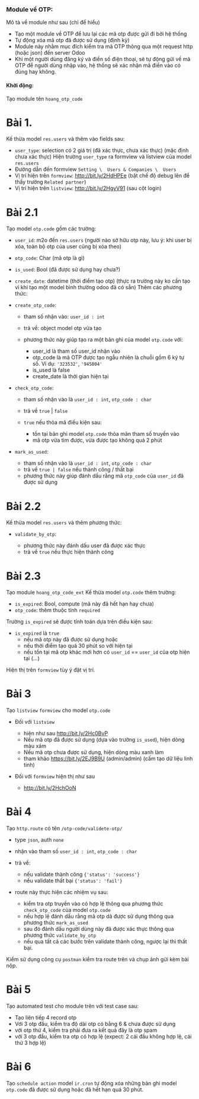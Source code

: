### Module về OTP:

Mô tà về module như sau (chỉ để hiểu)
- Tạo một module về OTP để lưu lại các mã otp được gửi đi bởi hệ thống
- Tự động xóa mã otp đã được sử dụng (định kỳ)
- Module này nhằm mục đích kiểm tra mã OTP thông qua một request http (hoặc json) đến server Odoo
- Khi một người dùng đăng ký và điền số điện thoại, sẽ tự động gửi về mã OTP để người dùng nhập vào, hệ thống sẽ xác nhận mã điền vào có đúng hay không.

#### Khởi động:
Tạo module tên `hoang_otp_code`


# Bài 1.
Kế thừa model `res.users` và thêm vào fields sau:

- `user_type`: selection có 2 giá trị (đã xác thực, chưa xác thực) (mặc định chưa xác thực)
Hiện trường `user_type` ra formview và listview của model `res.users`
- Đường dẫn đến formview `Setting \  Users & Companies \  Users`
- Vị trí hiện trên `formview`: http://bit.ly/2HdHPEe (bật chế độ debug lên để thấy trường `Related partner`)
- Vị trí hiện trên `listview`: http://bit.ly/2HgyV91 (sau cột login)

# Bài 2.1
Tạo model `otp.code` gồm các trường:

+ `user_id`: m2o đến `res.users` (người nào sở hữu otp này, lưu ý: khi user bị xóa, toàn bộ otp của user cũng bị xóa theo)
+ `otp_code`: Char (mã otp là gì)
+ `is_used`: Bool (đã được sử dụng hay chưa?)
+ `create_date`: datetime (thời điểm tạo otp) (thực ra trường này ko cần tạo vì khi tạo một model bình thường odoo đã có sẵn)
Thêm các phương thức:
+ `create_otp_code`: 

	- tham số nhận vào: `user_id : int`
	- trả về: object model otp vừa tạo
	- phương thức này giúp tạo ra một bản ghi của model `otp.code` với:
	
		* user_id là tham số user_id nhận vào
		* otp_code là mã OTP được tạo ngẫu nhiên là chuỗi gồm 6 ký tự số. Ví dụ: `'323532'`, `'945804'`
		* is_used là false
		* create_date là thời gian hiện tại
		
+ `check_otp_code`:

	- tham số nhận vào là `user_id : int`, `otp_code : char`
	- trả về `true` | `false`
	- `true` nếu thỏa mã điều kiện sau:
	
		* tồn tại bản ghi model `otp.code` thỏa mãn tham số truyền vào
		* mã otp vừa tìm được, vừa được tạo không quá 2 phút
		
+ `mark_as_used`:
	- tham số nhận vào là `user_id : int`, `otp_code : char`
	- trả về `true | false` nếu thành công / thất bại
	- phương thức này giúp đánh dấu rằng mã `otp_code` của `user_id` đã được sử dụng

# Bài 2.2
Kế thừa model `res.users` và thêm phương thức:
+ `validate_by_otp`:

	- phương thức này đánh dấu user đã được xác thực
	- trả về `true` nếu thực hiện thành công

# Bài 2.3
Tạo module `hoang_otp_code_ext`
Kế thừa model `otp.code` thêm trường:

- `is_expired`: Bool, compute (mã này đã hết hạn hay chưa)
- `otp_code`: thêm thuộc tính `required`
	
Trường `is_expired` sẽ được tính toán dựa trên điều kiện sau:
+  `is_expired` là `true`  
	- nếu mã otp này đã được sử dụng hoặc
	- nếu thời điểm tạo quá 30 phút so với hiện tại
	- nếu tồn tại mã otp khác mới hơn có `user_id` == `user_id` của otp hiện tại (...)

Hiện thị trên `formview` tùy ý đặt vị trí.

# Bài 3
Tạo `listview` `formview` cho model `otp.code`

+ Đối với `listview`

	- hiện như sau http://bit.ly/2Hc0BvP
	- Nếu mã otp đã được sử dụng (dựa vào trường `is_used`), hiện dòng màu xám
	- Nếu mã otp chưa được sử dụng, hiện dòng màu xanh làm 
	- tham khảo https://bit.ly/2EJ9B9U (admin/admin) (cấm tạo dữ liệu linh tinh)
+ Đối với `formview` hiện thị như sau

	- http://bit.ly/2HchOoN


# Bài 4
Tạo `http.route` có tên `/otp-code/validete-otp/`
+ type `json`, auth `none`
+ nhận vào tham số `user_id : int`, `otp_code : char`
+ trả về: 

	- nếu validate thành công `{'status': 'success'}`
	- nếu validate thất bại `{'status': 'fail'}`
	
+ route này thực hiện các nhiệm vụ sau:

	- kiểm tra otp truyền vào có hợp lệ thông qua phương thức `check_otp_code` của model `otp.code`
	- nếu hợp lệ đánh dấu rằng mã otp dã được sử dụng thông qua phương thức `mark_as_used`
	- sau đó đánh dấu người dùng này đã được xác thực thông qua phương thức `validate_by_otp`
	- nếu qua tất cả các bước trên validate thành công, ngược lại thì thất bại.
	
Kiểm sử dụng công cụ `postman` kiểm tra route trên và chụp ảnh gửi kèm bài nộp.

# Bài 5
Tạo automated test cho module trên với test case sau:
- Tạo liên tiếp 4 record otp
- Với 3 otp đầu, kiểm tra độ dài otp có bằng 6 & chưa được sử dụng
- với otp  thứ 4, kiểm tra phải đưa ra kết quả đây là otp spam
- với 3 otp đầu, kiểm tra otp có hợp lệ (expect: 2 cái đầu không hợp lệ, cái thứ 3 hợp lệ)

# Bài 6
Tạo `schedule action` model `ir.cron` tự động xóa những bản ghi model `otp.code` đã được sử dụng hoặc đã hết hạn quá 30 phút.
